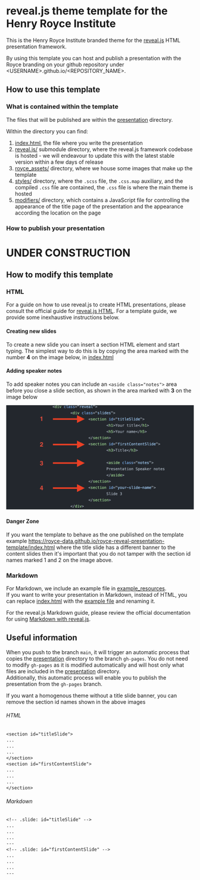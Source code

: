 # reveal.js theme template for the Henry Royce Institute

This is the Henry Royce Institute branded theme for the [reveal.js](https://revealjs.com/) HTML presentation framework.

By using this template you can host and publish a presentation with the Royce branding on your github repository under \<USERNAME\>.github.io/\<REPOSITORY_NAME\>.

## How to use this template

### What is contained within the template

The files that will be published are within the [presentation](./presentation/) directory.

Within the directory you can find:

1. [index.html](./presentation/index.html), the file where you write the presentation
2. [reveal.js/](./presentation/reveal.js/) submodule directory, where the reveal.js framework codebase is hosted - we will endeavour to update this with the latest stable version within a few days of release
3. [royce_assets/](./presentation/royce_assets/) directory, where we house some images that make up the template
4. [styles/](./presentation/styles/) directory, where the `.scss` file, the `.css.map` auxiliary, and the compiled `.css` file are contained, the `.css` file is where the main theme is hosted
5. [modifiers/](/presentation/modifiers/) directory, which contains a JavaScript file for controlling the appearance of the title page of the presentation and the appearance according the location on the page



### How to publish your presentation


# UNDER CONSTRUCTION
## How to modify this template

### HTML

For a guide on how to use reveal.js to create HTML presentations, please consult the official guide for [reveal.js HTML](https://revealjs.com/markup/). For a template guide, we provide some inexhaustive instructions below.

#### Creating new slides

To create a new slide you can insert a section HTML element and start typing. The simplest way to do this is by copying the area marked with the number **4** on the image below, in [index.html](./presentation/index.html)

#### Adding speaker notes

To add speaker notes you can include an `<aside class="notes">` area before you close a slide section, as shown in the area marked with **3** on the image below

![An image showing where in the presentation file you can find certain html elements](./repo_images/html_template.png)

#### Danger Zone

If you want the template to behave as the one published on the template example https://royce-data.github.io/royce-reveal-presentation-template/index.html where the title slide has a different banner to the content slides then it's important that you do not tamper with the section id names marked 1 and 2 on the image above.



### Markdown

For Markdown, we include an example file in [example_resources](./example_resources/).  
If you want to write your presentation in Markdown, instead of HTML, you can replace [index.html](./presentation/index.html) with the [example file](./example_resources/markdown_example.html) and renaming it.

For the reveal.js Markdown guide, please review the official documentation for using [Markdown with reveal.js](https://revealjs.com/markdown/).

## Useful information

When you push to the branch `main`, it will trigger an automatic process that copies the [presentation](./presentation/) directory to the branch `gh-pages`. You do not need to modify `gh-pages` as it is modified automatically and will host only what files are included in the [presentation](./presentation/) directory.  
Additionally, this automatic process will enable you to publish the presentation from the `gh-pages` branch.

If you want a homogenous theme without a title slide banner, you can remove the section id names shown in the above images

###### HTML
```
<section id="titleSlide">
...
...
...
</section>
<section id="firstContentSlide">
...
...
...
</section>
```

###### Markdown

```
<!-- .slide: id="titleSlide" -->
...
...
...
---
<!-- .slide: id="firstContentSlide" -->
...
...
...
---
```